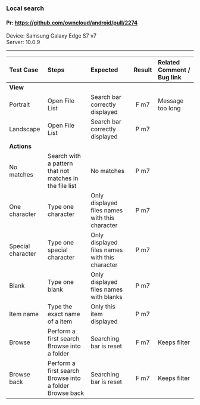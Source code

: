 ###  Local search

#### Pr: https://github.com/owncloud/android/pull/2274

Device: Samsung Galaxy Edge S7 v7<br>
Server: 10.0.9

---

 
| Test Case | Steps | Expected | Result | Related Comment / Bug link |
| :-------- | :---- | :------- | :----: | :------------------------- | 
|**View**||||||
| Portrait  | Open File List | Search bar correctly displayed | F m7 |  Message too long |
| Landscape | Open File List | Search bar correctly displayed | P m7 |  |  |
|**Actions**||||||
| No matches | Search with a pattern that not matches in the file list | No matches | P m7 |
| One character | Type one character | Only displayed files names with this character |  P m7| |
| Special character | Type one special character | Only displayed files names with this character | P m7 | |
| Blank | Type one blank | Only displayed files names with blanks | P m7 | |
| Item name | Type the exact name of a item | Only this item displayed | P m7 | |
| Browse | Perform a first search<br>Browse into a folder | Searching bar is reset | F m7 | Keeps filter | |
| Browse back | Perform a first search<br>Browse into a folder<br>Browse back | Searching bar is reset | F m7 | Keeps filter |
